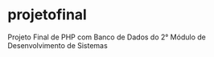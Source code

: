 # projetofinal
 Projeto Final de PHP com Banco de Dados do 2° Módulo de Desenvolvimento de Sistemas
